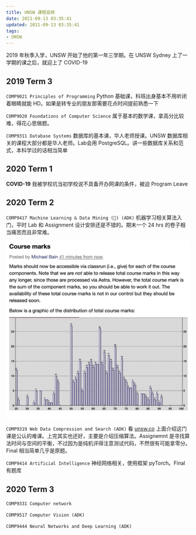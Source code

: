 ```yaml
---
title: UNSW 课程安排
date: 2021-09-13 03:35:41
updated: 2021-09-13 03:35:41
tags:
- UNSW
---
```


2019 年秋季入学，UNSW 开始了他的第一年三学期。在 UNSW Sydney 上了一学期的课之后，就迎上了 COVID-19

## 2019 Term 3

`COMP9021 Principles of Programming`
Python 基础课，科班出身基本不用听闭着眼睛就能 HD。如果是转专业的朋友那需要花点时间提前熟悉一下

`COMP9020 Foundations of Computer Science`
属于基本的数学课，拿高分比较难，得花心思做题。

`COMP9311 Database Systems`
数据库的基本课，华人老师授课。UNSW 数据库相关的课程大部分都是华人老师。Lab会用 PostgreSQL。讲一些数据库关系和范式，本科学过的话相当简单

## 2020 Term 1

**COVID-19** 我被学校坑当初学校说不具备开办网课的条件，被迫 Program Leave

## 2020 Term 2

`COMP9417 Machine Learning & Data Mining (💩) (ADK)`
机器学习相关算法入门，平时 Lab 和 Assignment 设计安排还是不错的。期末一个 24 hrs 的卷子相当痛苦而且非常难。

![](UNSW-课程安排/CA8C6710-13AD-4DB3-B067-C984F952E154.jpeg)

`COMP9319 Web Data Compression and Search (ADK)`
看 [unsw.co](https://unsw.co) 上面介绍这门课是公认的难课。上完其实也还好，主要是介绍压缩算法。Assignemnt 是寻找算法时间与空间的平衡，不过因为是纯机评得注意测试代码，不然很有可能拿零分。Final 相当简单几乎是原题。

`COMP9414 Artificial Intelligence`
神经网络相关，使用框架 pyTorch。Final 有题库

## 2020 Term 3

`COMP9331 Computer network`

`COMP9517 Computer Vision (ADK)`

`COMP9444 Neural Networks and Deep Learning (ADK)`
